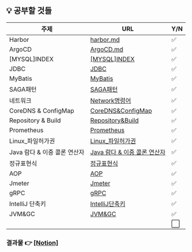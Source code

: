 ## 💡 공부할 것들

| 주제      | URL                                                          | Y/N                  |
| --------- | ------------------------------------------------------------ | -------------------- |
| Harbor | [harbor.md](https://github.com/sujinsu/TIL/blob/main/%EA%B0%9C%EB%85%90/Harbor.md) | :white_check_mark: |
| ArgoCD       | [ArgoCD.md](https://github.com/sujinsu/TIL/blob/main/%EA%B0%9C%EB%85%90/ArgoCD.md) | :white_check_mark:   |
| [MYSQL]INDEX | [[MYSQL]INDEX](https://github.com/sujinsu/TIL/blob/main/%EA%B0%9C%EB%85%90/[MYSQL]INDEX.md) | :white_check_mark:   |
| JDBC         | [JDBC](https://github.com/sujinsu/TIL/blob/main/%EA%B0%9C%EB%85%90/JDBC.md) | :white_check_mark: |
| MyBatis      | [MyBatis](https://github.com/sujinsu/TIL/blob/main/%EA%B0%9C%EB%85%90/MyBatis.md)                                                             | :white_check_mark: |
| SAGA패턴 | [SAGA패턴](https://github.com/sujinsu/TIL/blob/main/%EA%B0%9C%EB%85%90/SAGA패턴.md) | :white_check_mark:   |
| 네트워크 | [Network명령어](https://github.com/sujinsu/TIL/blob/main/%EA%B0%9C%EB%85%90/Network명령어.md) | :white_check_mark: |
| CoreDNS & ConfigMap | [CoreDNS&ConfigMap](https://github.com/sujinsu/TIL/blob/main/%EA%B0%9C%EB%85%90/CoreDNS&ConfigMap.md) | :white_check_mark: |
| Repository  & Build | [Repository&Build](https://github.com/sujinsu/TIL/blob/main/%EA%B0%9C%EB%85%90/Repository&Build.md) | :white_check_mark: |
| Prometheus | [Prometheus](https://github.com/sujinsu/TIL/blob/main/%EA%B0%9C%EB%85%90/Prometheus.md) | :white_check_mark: |
| Linux_파일허가권 | [Linux_파일허가권](https://github.com/sujinsu/TIL/blob/main/%EA%B0%9C%EB%85%90/Linux_파일허가권.md) | :white_check_mark: |
| Java 람다 & 이중 콜론 연산자 | [Java 람다 & 이중 콜론 연산자](https://github.com/sujinsu/TIL/blob/main/%EA%B0%9C%EB%85%90/Java람다&이중콜론연산자.md) | :white_check_mark: |
| 정규표현식 | [정규표현식](https://github.com/sujinsu/TIL/blob/main/%EA%B0%9C%EB%85%90/정규표현식.md) | :white_check_mark: |
| AOP | [AOP](https://github.com/sujinsu/TIL/blob/main/%EA%B0%9C%EB%85%90/AOP.md) | :white_check_mark: |
| Jmeter | [Jmeter](https://github.com/sujinsu/TIL/blob/main/%EA%B0%9C%EB%85%90/Jmeter.md) | :white_check_mark: |
| gRPC | [gRPC](https://github.com/sujinsu/TIL/blob/main/%EA%B0%9C%EB%85%90/gRPC.md) | :white_check_mark: |
| IntelliJ 단축키 | [IntelliJ단축키](https://github.com/sujinsu/TIL/blob/main/%EA%B0%9C%EB%85%90/IntelliJ단축키.md) | :white_check_mark: |
| JVM&GC | [JVM&GC](https://github.com/sujinsu/TIL/blob/main/%EA%B0%9C%EB%85%90/JVM&GC.md) | :white_check_mark: |
| | | :white_large_square: |



### 결과물 👉 [[Notion]](https://www.notion.so/fbaf6a02f81344dfbc2329cf60f189e0?v=7b4be346d27040d5acc9d9ad77eb8720&pvs=4)


